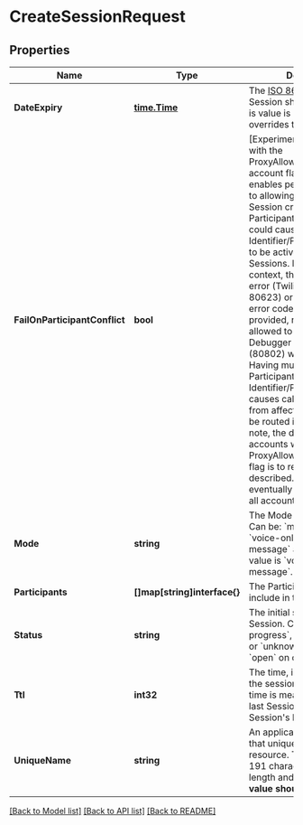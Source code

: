 # CreateSessionRequest

## Properties

Name | Type | Description | Notes
------------ | ------------- | ------------- | -------------
**DateExpiry** | [**time.Time**](time.Time.md) | The [ISO 8601](https://en.wikipedia.org/wiki/ISO_8601) date when the Session should expire. If this is value is present, it overrides the &#x60;ttl&#x60; value. | [optional] 
**FailOnParticipantConflict** | **bool** | [Experimental] For accounts with the ProxyAllowParticipantConflict account flag, setting to true enables per-request opt-in to allowing Proxy to reject a Session create (with Participants) request that could cause the same Identifier/ProxyIdentifier pair to be active in multiple Sessions. Depending on the context, this could be a 409 error (Twilio error code 80623) or a 400 error (Twilio error code 80604). If not provided, requests will be allowed to succeed and a Debugger notification (80802) will be emitted. Having multiple, active Participants with the same Identifier/ProxyIdentifier pair causes calls and messages from affected Participants to be routed incorrectly. Please note, the default behavior for accounts without the ProxyAllowParticipantConflict flag is to reject the request as described.  This will eventually be the default for all accounts. | [optional] 
**Mode** | **string** | The Mode of the Session. Can be: &#x60;message-only&#x60;, &#x60;voice-only&#x60;, or &#x60;voice-and-message&#x60; and the default value is &#x60;voice-and-message&#x60;. | [optional] 
**Participants** | **[]map[string]interface{}** | The Participant objects to include in the new session. | [optional] 
**Status** | **string** | The initial status of the Session. Can be: &#x60;open&#x60;, &#x60;in-progress&#x60;, &#x60;closed&#x60;, &#x60;failed&#x60;, or &#x60;unknown&#x60;. The default is &#x60;open&#x60; on create. | [optional] 
**Ttl** | **int32** | The time, in seconds, when the session will expire. The time is measured from the last Session create or the Session&#39;s last Interaction. | [optional] 
**UniqueName** | **string** | An application-defined string that uniquely identifies the resource. This value must be 191 characters or fewer in length and be unique. **This value should not have PII.** | [optional] 

[[Back to Model list]](../README.md#documentation-for-models) [[Back to API list]](../README.md#documentation-for-api-endpoints) [[Back to README]](../README.md)


